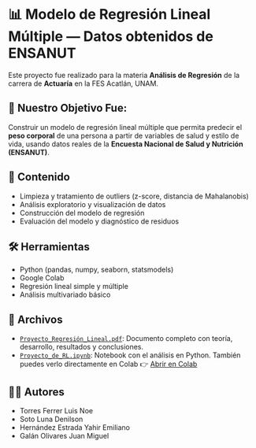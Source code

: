 # 📊 Modelo de Regresión Lineal Múltiple — Datos obtenidos de ENSANUT

Este proyecto fue realizado para la materia **Análisis de Regresión** de la carrera de **Actuaría** en la FES Acatlán, UNAM.

## 🎯 Nuestro Objetivo Fue: 

Construir un modelo de regresión lineal múltiple que permita predecir el **peso corporal** de una persona a partir de variables de salud y estilo de vida, usando datos reales de la **Encuesta Nacional de Salud y Nutrición (ENSANUT)**.

## 🧠 Contenido

- Limpieza y tratamiento de outliers (z-score, distancia de Mahalanobis)
- Análisis exploratorio y visualización de datos
- Construcción del modelo de regresión
- Evaluación del modelo y diagnóstico de residuos

## 🛠 Herramientas

- Python (pandas, numpy, seaborn, statsmodels)
- Google Colab
- Regresión lineal simple y múltiple
- Análisis multivariado básico

## 📁 Archivos

- [`Proyecto_Regresión_Lineal.pdf`](./Proyecto_Regresión_Lineal.pdf): Documento completo con teoría, desarrollo, resultados y conclusiones.
- [`Proyecto_de_RL.ipynb`](./Proyecto_de_RL.ipynb): Notebook con el análisis en Python. También puedes verlo directamente en Colab 👉 [Abrir en Colab](https://colab.research.google.com/github/luistfact/Regresion-Lineal-/blob/main/Proyecto_de_RL.ipynb)

## 👨‍💻 Autores

- Torres Ferrer Luis Noe  
- Soto Luna Denilson  
- Hernández Estrada Yahir Emiliano  
- Galán Olivares Juan Miguel

